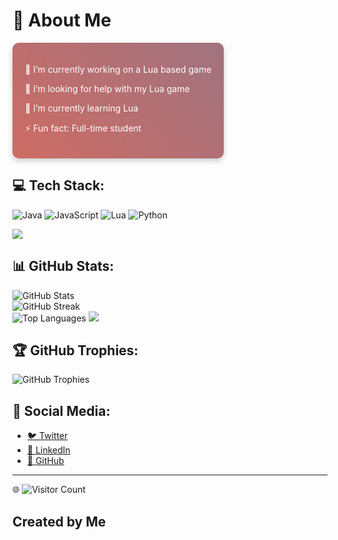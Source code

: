 # 💫 About Me

<div style="background: linear-gradient(45deg, #ff6347, #4682b4); background-size: 400% 400%; animation: gradient 15s ease infinite; color: #fff; padding: 20px; border-radius: 10px; display: inline-block; box-shadow: 0 4px 8px rgba(0, 0, 0, 0.2); text-align: left;">
  <p>🔭 I’m currently working on a Lua based game</p>
  <p>🤝 I’m looking for help with my Lua game</p>
  <p>🌱 I’m currently learning Lua</p>
  <p>⚡ Fun fact: Full-time student</p>
</div>

## 💻 Tech Stack:

![Java](https://img.shields.io/badge/java-%23ED8B00.svg?style=for-the-badge&logo=openjdk&logoColor=white) ![JavaScript](https://img.shields.io/badge/javascript-%23323330.svg?style=for-the-badge&logo=javascript&logoColor=%23F7DF1E) ![Lua](https://img.shields.io/badge/lua-%232C2D72.svg?style=for-the-badge&logo=lua&logoColor=white) ![Python](https://img.shields.io/badge/python-3670A0?style=for-the-badge&logo=python&logoColor=ffdd54)

![](https://user-images.githubusercontent.com/74038190/225813708-98b745f2-7d22-48cf-9150-083f1b00d6c9.gif)

## 📊 GitHub Stats:

![GitHub Stats](https://github-readme-stats.vercel.app/api?username=fadedsushi&theme=dark&hide_border=false&include_all_commits=false&count_private=false)  
![GitHub Streak](https://github-readme-streak-stats.herokuapp.com/?user=fadedsushi&theme=dark&hide_border=false)  
![Top Languages](https://github-readme-stats.vercel.app/api/top-langs/?username=fadedsushi&theme=dark&hide_border=false&include_all_commits=false&count_private=false&layout=compact)
![](https://user-images.githubusercontent.com/74038190/212750996-938b257b-266c-45a7-9af7-655341c0f58b.gif)

## 🏆 GitHub Trophies:

![GitHub Trophies](https://github-profile-trophy.vercel.app/?username=fadedsushi&theme=radical&no-frame=false&no-bg=true&margin-w=4)

## 📱 Social Media:

- [🐦 Twitter](https://twitter.com/yourusername)
- [🔗 LinkedIn](https://linkedin.com/in/yourusername)
- [🐙 GitHub](https://github.com/yourusername)

---

🌐 ![Visitor Count](https://visitcount.itsvg.in/api?id=fadedsushi&icon=0&color=11)

## Created by Me


